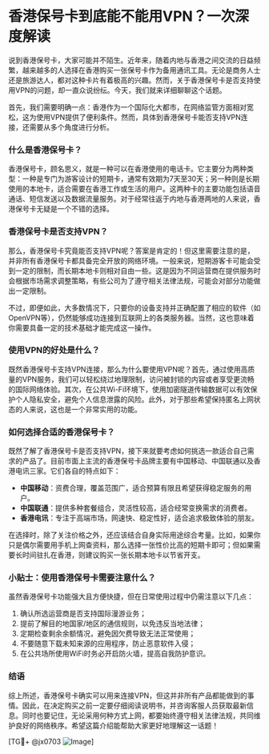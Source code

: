 # 香港保号卡到底能不能用VPN？一次深度解读

说到香港保号卡，大家可能并不陌生。近年来，随着内地与香港之间交流的日益频繁，越来越多的人选择在香港购买一张保号卡作为备用通讯工具。无论是商务人士还是旅游达人，都对这种卡片有着极高的兴趣。然而，关于香港保号卡是否支持使用VPN的问题，却一直众说纷纭。今天，我们就来详细聊聊这个话题。

首先，我们需要明确一点：香港作为一个国际化大都市，在网络监管方面相对宽松，这为使用VPN提供了便利条件。然而，具体到香港保号卡能否支持VPN连接，还需要从多个角度进行分析。

### 什么是香港保号卡？

香港保号卡，顾名思义，就是一种可以在香港使用的电话卡。它主要分为两种类型：一种是专门为游客设计的短期卡，通常有效期为7天至30天；另一种则是长期使用的本地卡，适合需要在香港工作或生活的用户。这两种卡的主要功能包括语音通话、短信发送以及数据流量服务。对于经常往返于内地与香港两地的人来说，香港保号卡无疑是一个不错的选择。

### 香港保号卡是否支持VPN？

那么，香港保号卡究竟能否支持VPN呢？答案是肯定的！但这里需要注意的是，并非所有香港保号卡都具备完全开放的网络环境。一般来说，短期游客卡可能会受到一定的限制，而长期本地卡则相对自由一些。这是因为不同运营商在提供服务时会根据市场需求调整策略，有些公司为了遵守相关法律法规，可能会对部分功能做出一定限制。

不过，即便如此，大多数情况下，只要你的设备支持并正确配置了相应的软件（如OpenVPN等），仍然能够成功连接到互联网上的各类服务器。当然，这也意味着你需要具备一定的技术基础才能完成这一操作。

### 使用VPN的好处是什么？

既然香港保号卡支持VPN连接，那么为什么要使用VPN呢？首先，通过使用高质量的VPN服务，我们可以轻松绕过地理限制，访问被封锁的内容或者享受更流畅的国际网络体验。其次，在公共Wi-Fi环境下，使用加密隧道传输数据可以有效保护个人隐私安全，避免个人信息泄露的风险。此外，对于那些希望保持匿名上网状态的人来说，这也是一个非常实用的功能。

### 如何选择合适的香港保号卡？

既然了解了香港保号卡是否支持VPN，接下来就要考虑如何挑选一款适合自己需求的产品了。目前市面上主流的香港保号卡品牌主要有中国移动、中国联通以及香港电讯三家。它们各自的特点如下：

- **中国移动**：资费合理，覆盖范围广，适合预算有限且希望获得稳定服务的用户。
- **中国联通**：提供多种套餐组合，灵活性较高，适合经常变换需求的消费者。
- **香港电讯**：专注于高端市场，网速快、稳定性好，适合追求极致体验的朋友。

在选择时，除了关注价格之外，还应该结合自身实际用途综合考量。比如，如果你只是偶尔需要用手机上网查资料，那么选择一张性价比高的短期卡即可；但如果需要长时间驻扎在香港，则建议购买一张长期本地卡以节省开支。

### 小贴士：使用香港保号卡需要注意什么？

虽然香港保号卡功能强大且方便快捷，但在日常使用过程中仍需注意以下几点：

1. 确认所选运营商是否支持国际漫游业务；
2. 提前了解目的地国家/地区的通信规则，以免违反当地法律；
3. 定期检查剩余余额情况，避免因欠费导致无法正常使用；
4. 不要随意下载未知来源的应用程序，防止恶意软件入侵；
5. 在公共场所使用WiFi时务必开启防火墙，提高自我防护意识。

### 结语

综上所述，香港保号卡确实可以用来连接VPN，但这并非所有产品都能做到的事情。因此，在决定购买之前一定要仔细阅读说明书，并咨询客服人员获取最新信息。同时也要记住，无论采用何种方式上网，都要始终遵守相关法律法规，共同维护良好的网络秩序。希望这篇介绍能帮助大家更好地理解这一话题！

[TG💪+ @jx0703 ![Image](https://github.com/user-attachments/assets/dbca1d08-cadb-493c-b0ec-ad6f7a83f270)]